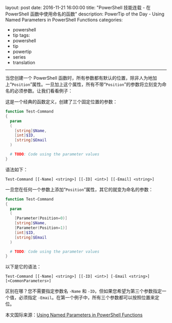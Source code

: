 ﻿layout: post
date: 2016-11-21 16:00:00
title: "PowerShell 技能连载 - 在 PowerShell 函数中使用命名的函数"
description: PowerTip of the Day - Using Named Parameters in PowerShell Functions
categories:
- powershell
- tip
tags:
- powershell
- tip
- powertip
- series
- translation
---
当您创建一个 PowerShell 函数时，所有参数都有默认的位置，除非人为地加上“`Position`”属性。一旦加上这个属性，所有不带“`Position`”的参数将立刻变为命名的必须参数。让我们看看例子：

这是一个经典的函数定义，创建了三个固定位置的参数：

```powershell
function Test-Command
{
  param
  (
    [string]$Name,
    [int]$ID,
    [string]$Email
  )

  # TODO: Code using the parameter values
}
```

语法如下：

```
Test-Command [[-Name] <string>] [[-ID] <int>] [[-Email] <string>]
```

一旦您在任何一个参数上添加“`Position`”属性，其它的就变为命名的参数：

```powershell
function Test-Command
{
  param
  (
    [Parameter(Position=0)]
    [string]$Name,
    [Parameter(Position=1)]
    [int]$ID,
    [string]$Email
  )

  # TODO: Code using the parameter values
}
```

以下是它的语法：

```
Test-Command [[-Name] <string>] [[-ID] <int>] [-Email <string>] [<CommonParameters>]
```

区别在哪？您不需要指定参数名 `-Name` 和 `-ID`，但如果您希望为第三个参数指定一个值，必须指定 `-Email`。在第一个例子中，所有三个参数都可以按照位置来定位。

<!--more-->
本文国际来源：[Using Named Parameters in PowerShell Functions](http://community.idera.com/powershell/powertips/b/tips/posts/using-named-parameters-in-powershell-functions)
